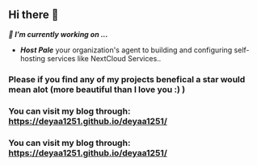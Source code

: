 ## Hi there 👋
 ***🔭 I’m currently working on ...***
 - ***Host Pale*** your organization's agent to building and configuring self-hosting services like NextCloud Services..
### Please if you find any of my projects benefical a star would mean alot (more beautiful than I love you :) )

### You can visit my blog through: https://deyaa1251.github.io/deyaa1251/
<!--
**deyaa1251/deyaa1251** is a ✨ _special_ ✨ repository because its `README.md` (this file) appears on your GitHub profile.

Here are some ideas to get you started:

- 🔭 I’m currently working on ...
- 🌱 I’m currently learning ...
- 👯 I’m looking to collaborate on ...
- 🤔 I’m looking for help with ...
- 💬 Ask me about ...
- 📫 How to reach me: ...
- 😄 Pronouns: ...
- ⚡ Fun fact: ...
-->

### You can visit my blog through: https://deyaa1251.github.io/deyaa1251/
